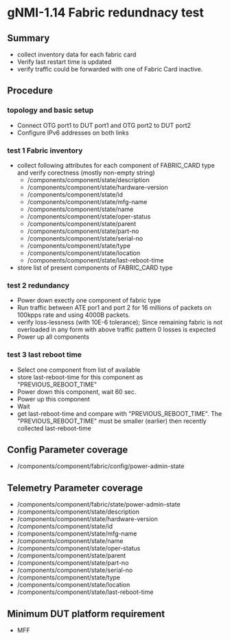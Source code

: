 # gNMI-1.14 Fabric redundnacy test

## Summary
- collect inventory data for each fabric card
- Verify last restart time is updated
- verify traffic could be forwarded with one of Fabric Card inactive.

## Procedure
### topology and basic setup
*  Connect OTG port1 to DUT port1 and OTG port2 to DUT port2
*  Configure IPv6 addresses on both links
### test 1 Fabric inventory

* collect following attributes for each component of FABRIC_CARD type and verify corectness (mostly non-empty string)
  *   /components/component/state/description             
  *   /components/component/state/hardware-version
  *   /components/component/state/id
  *   /components/component/state/mfg-name
  *   /components/component/state/name
  *   /components/component/state/oper-status
  *   /components/component/state/parent
  *   /components/component/state/part-no
  *   /components/component/state/serial-no
  *   /components/component/state/type
  *   /components/component/state/location
  *   /components/component/state/last-reboot-time
* store list of present components of FABRIC_CARD type

### test 2 redundancy
* Power down exectly one component of fabric type
* Run traffic between ATE por1 and port 2 for 16 millions of packets on 100kpps rate and using 4000B packets.
* verify loss-lessness (with 10E-6 tolerance); Since remaining fabric is not overloaded in any form
  with above traffic pattern 0 losses is expected
* Power up all components

### test 3 last reboot time
* Select one component from list of available
* store last-reboot-time for this component as "PREVIOUS_REBOOT_TIME"
* Power down this component, wait 60 sec.
* Power up this component
* Wait
* get last-reboot-time and compare with "PREVIOUS_REBOOT_TIME". The "PREVIOUS_REBOOT_TIME" must be smaller (earlier) then recently collected last-reboot-time
    

## Config Parameter coverage

*   /components/component/fabric/config/power-admin-state

## Telemetry Parameter coverage

*   /components/component/fabric/state/power-admin-state
*   /components/component/state/description             
*   /components/component/state/hardware-version
*   /components/component/state/id
*   /components/component/state/mfg-name
*   /components/component/state/name
*   /components/component/state/oper-status
*   /components/component/state/parent
*   /components/component/state/part-no
*   /components/component/state/serial-no
*   /components/component/state/type
*   /components/component/state/location
*   /components/component/state/last-reboot-time

## Minimum DUT platform requirement
*   MFF
